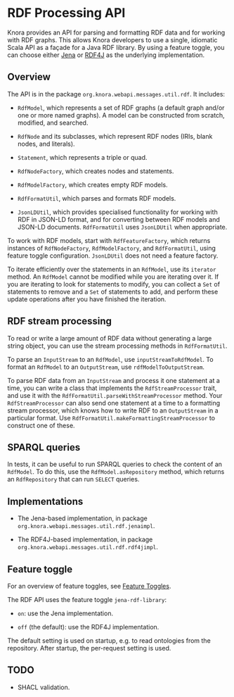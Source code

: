 <!---
Copyright © 2015-2019 the contributors (see Contributors.md).

This file is part of Knora.

Knora is free software: you can redistribute it and/or modify
it under the terms of the GNU Affero General Public License as published
by the Free Software Foundation, either version 3 of the License, or
(at your option) any later version.

Knora is distributed in the hope that it will be useful,
but WITHOUT ANY WARRANTY; without even the implied warranty of
MERCHANTABILITY or FITNESS FOR A PARTICULAR PURPOSE.  See the
GNU Affero General Public License for more details.

You should have received a copy of the GNU Affero General Public
License along with Knora.  If not, see <http://www.gnu.org/licenses/>.
-->

# RDF Processing API

Knora provides an API for parsing and formatting RDF data and
for working with RDF graphs. This allows Knora developers to use a single,
idiomatic Scala API as a façade for a Java RDF library.
By using a feature toggle, you can choose either
[Jena](https://jena.apache.org/tutorials/rdf_api.html)
or
[RDF4J](https://rdf4j.org/documentation/programming/)
as the underlying implementation.


## Overview

The API is in the package `org.knora.webapi.messages.util.rdf`. It includes:

- `RdfModel`, which represents a set of RDF graphs (a default graph and/or one or more named graphs).
  A model can be constructed from scratch, modified, and searched.

- `RdfNode` and its subclasses, which represent RDF nodes (IRIs, blank nodes, and literals).

- `Statement`, which represents a triple or quad.

- `RdfNodeFactory`, which creates nodes and statements.

- `RdfModelFactory`, which creates empty RDF models.

- `RdfFormatUtil`, which parses and formats RDF models.

- `JsonLDUtil`, which provides specialised functionality for working
  with RDF in JSON-LD format, and for converting between RDF models
  and JSON-LD documents. `RdfFormatUtil` uses `JsonLDUtil` when appropriate.

To work with RDF models, start with `RdfFeatureFactory`, which returns instances
of `RdfNodeFactory`, `RdfModelFactory`, and `RdfFormatUtil`, using feature toggle
configuration. `JsonLDUtil` does not need a feature factory.

To iterate efficiently over the statements in an `RdfModel`, use its `iterator` method.
An `RdfModel` cannot be modified while you are iterating over it.
If you are iterating to look for statements to modify, you can
collect a `Set` of statements to remove and a `Set` of statements
to add, and perform these update operations after you have finished
the iteration.

## RDF stream processing

To read or write a large amount of RDF data without generating a large string
object, you can use the stream processing methods in `RdfFormatUtil`.

To parse an `InputStream` to an `RdfModel`, use `inputStreamToRdfModel`.
To format an `RdfModel` to an `OutputStream`, use `rdfModelToOutputStream`.

To parse RDF data from an `InputStream` and process it one statement at a time,
you can write a class that implements the `RdfStreamProcessor` trait, and
use it with the `RdfFormatUtil.parseWithStreamProcessor` method.
Your `RdfStreamProcessor` can also send one statement at a time to a
formatting stream processor, which knows how to write RDF to an `OutputStream`
in a particular format. Use `RdfFormatUtil.makeFormattingStreamProcessor` to
construct one of these.


## SPARQL queries

In tests, it can be useful to run SPARQL queries to check the content of
an `RdfModel`. To do this, use the `RdfModel.asRepository` method, which
returns an `RdfRepository` that can run `SELECT` queries.


## Implementations

- The Jena-based implementation, in package `org.knora.webapi.messages.util.rdf.jenaimpl`.

- The RDF4J-based implementation, in package `org.knora.webapi.messages.util.rdf.rdf4jimpl`.


## Feature toggle

For an overview of feature toggles, see [Feature Toggles](feature-toggles.md).

The RDF API uses the feature toggle `jena-rdf-library`:

- `on`: use the Jena implementation.

- `off` (the default): use the RDF4J implementation.

The default setting is used on startup, e.g. to read ontologies from the
repository. After startup, the per-request setting is used.


## TODO

- SHACL validation.
